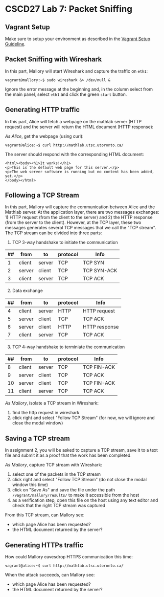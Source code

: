 # CSCD27 Lab 7: Packet Sniffing

## Vagrant Setup

Make sure to setup your environment as described in the [Vagrant Setup Guideline](https://github.com/ThierrySans/CSCD27-F16/blob/master/assignments/02/VAGRANT.md).

## Packet Sniffing with Wireshark

In this part, Mallory will start Wireshark and capture the traffic on `eth1`:

```shell
vagrant@mallory:~$ sudo wireshark &> /dev/null &
```

Ignore the error message at the beginning and, in the column select from the main panel, select `eth1` and click the green `start` button.

## Generating HTTP traffic

In this part, Alice will fetch a webpage on the mathlab server (HTTP request) and the server will return the HTML document (HTTP response):

*As Alice*, get the webpage (using curl):

```shell
vagrant@alice:~$ curl http://mathlab.utsc.utoronto.ca/
```

The server should respond with the corresponding HTML document:

```shell
<html><body><h1>It works!</h1>
<p>This is the default web page for this server.</p>
<p>The web server software is running but no content has been added, yet.</p>
</body></html>
````

## Following a TCP Stream

In this part, Mallory will capture the communication between Alice and the Mathlab server. At the application layer, there are two messages exchanges: 1) HTTP request (from the client to the server) and 2) the HTTP response (from the server to the client). However, at the TCP layer, these two messages generates several TCP messages that we call the "TCP stream". The TCP stream can be divided into three parts:

1. TCP 3-way handshake to initiate the communication

| ## | from   |  to    | protocol |  Info                 |
| -- | ------ | ------ | -------- | ----------------------|
|  1 | client | server | TCP      | TCP SYN               |
|  2 | server | client | TCP      | TCP SYN-ACK           |
|  3 | client | server | TCP      | TCP ACK               |

2. Data exchange

| ## | from   |  to    | protocol |  Info                 |
| -- | ------ | ------ | -------- | ----------------------|
|  4 | client | server | HTTP     | HTTP request          |
|  5 | server | client | TCP      | TCP ACK               |
|  6 | server | client | HTTP     | HTTP response         |
|  7 | client | server | TCP      | TCP ACK               |


3. TCP 4-way handshake to terminiate the communication

| ## | from   |  to    | protocol |  Info                 |
| -- | ------ | ------ | -------- | ----------------------|
|  8 | client | server | TCP      | TCP FIN-ACK           |
|  9 | server | client | TCP      | TCP ACK               |
| 10 | server | client | TCP      | TCP FIN-ACK           |
| 11 | client | server | TCP      | TCP ACK               |

*As Mallory*, isolate a TCP stream in Wireshark:

1. find the http request in wireshark
2. click right and select "Follow TCP Stream" (for now, we will ignore and close the modal window)

## Saving a TCP stream

In assignment 2, you will be asked to capture a TCP stream, save it to a text file and submit it as a proof that the work has been completed.

*As Mallory*, capture TCP stream with Wireshark:

1. select one of the packets in the TCP stream
2. click right and select "Follow TCP Stream" (do not close the modal window this time)
3. click on "Save As" and save the file under the path `/vagrant/mallory/results/` to make it accessible from the host
4. as a verification step, open this file on the host using any text editor and check that the right TCP stream was captured

From this TCP stream, can Mallory see:

- which page Alice has been requested?
- the HTML document returned by the server?

## Generating HTTPs traffic

How could Mallory eavesdrop HTTPS communication this time:

```shell
vagrant@alice:~$ curl http://mathlab.utsc.utoronto.ca/
```

When the attack succeeds, can Mallory see:

- which page Alice has been requested?
- the HTML document returned by the server?


